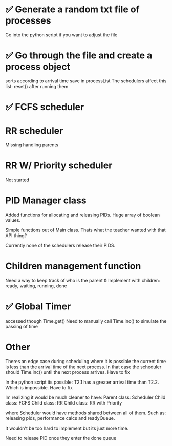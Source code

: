 # :white_check_mark:  Generate a random txt file of processes 
Go into the python script if you want to adjust the file

# :white_check_mark:  Go through the file and create a process object
sorts according to arrival time
save in processList
The schedulers affect this list: reset() after running them

# :white_check_mark: FCFS scheduler

# RR scheduler
Missing handling parents

# RR W/ Priority scheduler
Not started

# PID Manager class
Added functions for allocating and releasing PIDs. Huge array of boolean values. 

Simple functions out of Main class. Thats what the teacher wanted with that API thing? 

Currently none of the schedulers release their PIDS. 

# Children management function
Need a way to keep track of who is the parent 
& Implement with children: ready, waiting, running, done

# :white_check_mark: Global Timer
accessed though Time.get()
Need to manually call Time.inc() to simulate the passing of time

# Other

Theres an edge case during scheduling where it is possible the current time is less than the arrival time of the next process. In that case the scheduler should Time.inc() until the next process arrives. Have to fix

In the python script its possible: T2.1 has a greater arrival time than T2.2. Which is impossible. Have to fix

Im realizing it would be much cleaner to have:
Parent class: Scheduler
Child class: FCFS
Child class: RR
Child class: RR with Priority

where Scheduler would have methods shared between all of them. Such as: releasing pids, performance calcs and readyQueue.

It wouldn't be too hard to implement but its just more time.

Need to release PID once they enter the done queue


